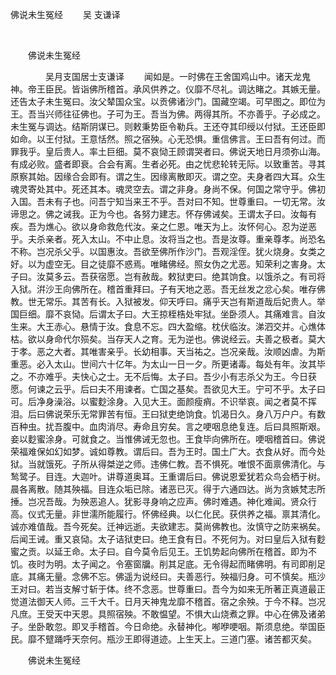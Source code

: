  佛说未生冤经
                        　　吴 支谦译

                        
        　      


　　佛说未生冤经

　　　　吴月支国居士支谦译
　　闻如是。一时佛在王舍国鸡山中。诸天龙鬼神。帝王臣民。皆诣佛所稽首。承风供养之。仪靡不尽礼。调达睹之。其嫉无量。还告太子未生冤曰。汝父辇国众宝。以贡佛诸沙门。国藏空竭。可早图之。即位为王。吾当兴师往征佛也。子可为王。吾当为佛。两得其所。不亦善乎。子必成之。未生冤与调达。结斯阴谋已。则敕秉势臣令勒兵。王还夺其印绶以付狱。王还臣即如命。以王付狱。王意恬然。照之宿殃。心无恐惧。重信佛言。王曰吾有何过。而罪我乎。皇后贵人。率土巨细。莫不哀恸王顾谓哭者曰。佛说天地日月须弥山海。有成必败。盛者即衰。合会有离。生者必死。由之忧悲轮转无际。以致重苦。寻其原察其始。因缘合会即有。谓之生。因缘离散即灭。谓之空。夫身者四大耳。众生魂灵寄处其中。死还其本。魂灵空去。谓之非身。身尚不保。何国之常守乎。佛初入国。吾未有子也。问吾宁知当来王不乎。吾对曰不知。世尊重曰。一切无常。汝谛思之。佛之诫我。正为今也。各努力建志。怀存佛诫矣。王谓太子曰。汝每有疾。吾为燋心。欲以身命救危代汝。亲之仁恩。唯天为上。汝怀何心。忍为逆恶乎。夫杀亲者。死入太山。不中止息。汝将当之也。吾是汝尊。重亲尊孝。尚恐名不称。岂况杀父乎。以国惠汝。吾欲至佛所作沙门。吾观淫侄。犹火烧身。女类之好。以为虚空无。目之徒靡不惑焉。唯睹佛经。照女伪之尤恶。知荣利之害身。太子曰。汝莫多云。吾获宿愿。岂有赦哉。敕狱吏曰。绝其饷食。以饿杀之。有司将入狱。洴沙王向佛所在。稽首重拜曰。子有天地之恶。吾无丝发之忿心矣。唯存佛教。世无常乐。其苦有长。入狱被发。仰天呼曰。痛乎天岂有斯道哉后妃贵人。举国巨细。靡不哀恸。后谓太子曰。大王掠桎梏处牢狱。坐卧须人。其痛难言。自汝生来。大王赤心。悬情于汝。食息不忘。四大盈缩。枕伏临汝。涕泗交并。心燋体枯。欲以身命代尔殒矣。当存天人之育。无为逆也。佛说经云。夫善之极者。莫大于孝。恶之大者。其唯害亲乎。长幼相事。天当祐之。岂况亲哉。汝顺凶虐。为斯重恶。必入太山。世间六十亿年。为太山一日一夕。所更诸毒。每处有年。汝其毕之。不亦难乎。夫快心之士。无不后悔。太子曰。吾少小有志杀父为王。今日获愿。何谏之云乎。后曰夫不用谏者。亡国之基矣。吾欲见大王。宁可不乎。太子曰可。后净身澡浴。以蜜麨涂身。入见大王。面颜瘦痟。不识举哀。闻之者莫不挥泪。后曰佛说荣乐无常罪苦有恒。王曰狱吏绝饷食。饥渴日久。身八万户户。有数百种虫。扰吾腹中。血肉消尽。寿命且穷矣。言之哽咽息绝复连。后曰具照斯艰。妾以麨蜜涂身。可就食之。当惟佛诫无忽也。王食毕向佛所在。哽咽稽首曰。佛说荣福难保如幻如梦。诚如尊教。谓后曰。吾为王时。国土广大。衣食从好。而今处狱。当就饿死。子所从得桀逆之师。违佛仁教。吾不惧死。唯恨不面禀佛清化。与鹙鹭子。目连。大迦叶。讲尊道奥耳。王重谓后曰。佛说恩爱犹若众鸟会栖于树。晨各离散。随其殃福。目连众垢已除。诸恶已灭。得于六通四达。尚为贪嫉梵志所捶。岂况吾哉。为殃恶追人。犹影寻身响之应声。佛时难遇。神化难闻。贤众行高。仪式无量。非世濡所能履行。怀佛经典。以仁化民。获供养之福。禀其清化。诚亦难值哉。吾今死矣。迁神远逝。夫欲建志。莫尚佛教也。汝慎守之防来祸矣。后闻王诫。重又哀恸。太子诘狱吏曰。绝王食有日。不死何为。对曰皇后入狱有麨蜜之贡。以延王命。太子曰。自今莫令后见王。王饥势起向佛所在稽首。即为不饥。夜时为明。太子闻之。令塞窗牖。削其足底。无令得起而睹佛明。有司即削足底。其痛无量。念佛不忘。佛遥为说经曰。夫善恶行。殃福归身。可不慎矣。瓶沙王对曰。若当支解寸斩于体。终不念恶。世尊重曰。吾今为如来无所著正真道最正觉道法御天人师。三千大千。日月天神鬼龙靡不稽首。宿之余殃。于今不释。岂况凡庶。王受天中天恩。具照宿殃。不敢愠望。不惧大山烧煮之罪。中心在佛及诸弟子。坐卧敢忽。即叉手稽首。今日命绝。永替神化。喐咿哽咽。斯须息绝。举国臣民。靡不躄踊呼天奈何。瓶沙王即得道迹。上生天上。三道门塞。诸苦都灭矣。

　　佛说未生冤经


